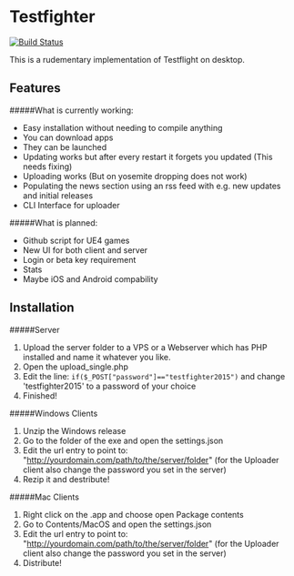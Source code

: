 Testfighter
============

[![Build Status](https://travis-ci.org/DJLectr0/Testfighter.svg)](https://travis-ci.org/DJLectr0/BetaLauncher)

This is a rudementary implementation of Testflight on desktop.

Features
--------

#####What is currently working:

- Easy installation without needing to compile anything
- You can download apps
- They can be launched
- Updating works but after every restart it forgets you updated (This needs fixing)
- Uploading works (But on yosemite dropping does not work)
- Populating the news section using an rss feed with e.g. new updates and initial releases
- CLI Interface for uploader

#####What is planned:

- Github script for UE4 games
- New UI for both client and server
- Login or beta key requirement
- Stats
- Maybe iOS and Android compability

Installation
------------
#####Server
1. Upload the server folder to a VPS or a Webserver which has PHP installed and name it whatever you like.
2. Open the upload_single.php
3. Edit the line: `if($_POST["password"]=="testfighter2015")` and change 'testfighter2015' to a password of your choice
4. Finished!

#####Windows Clients
1. Unzip the Windows release
2. Go to the folder of the exe and open the settings.json
3. Edit the url entry to point to: "http://yourdomain.com/path/to/the/server/folder" (for the Uploader client also change the password you set in the server)
4. Rezip it and destribute!

#####Mac Clients
1. Right click on the .app and choose open Package contents
2. Go to Contents/MacOS and open the settings.json
3. Edit the url entry to point to: "http://yourdomain.com/path/to/the/server/folder" (for the Uploader client also change the password you set in the server)
4. Distribute!
